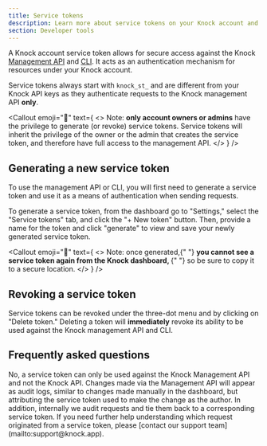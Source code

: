 ```yaml
---
title: Service tokens
description: Learn more about service tokens on your Knock account and how they are used to authenticate against the Knock management API.
section: Developer tools
---
```


A Knock account service token allows for secure access against the Knock [Management API](/developer-tools/management-api) and [CLI](/developer-tools/knock-cli). It acts as an authentication mechanism for resources under your Knock account.

Service tokens always start with `knock_st_` and are different from your Knock API keys as they authenticate requests to the Knock management API **only**.

<Callout
  emoji="🚨"
  text={
    <>
      Note: <strong>only account owners or admins</strong> have the privilege to
      generate (or revoke) service tokens. Service tokens will inherit the
      privilege of the owner or the admin that creates the service token, and
      therefore have full access to the management API.
    </>
  }
/>

## Generating a new service token

To use the management API or CLI, you will first need to generate a service token and use it as a means of authentication when sending requests.

To generate a service token, from the dashboard go to "Settings," select the "Service tokens" tab, and click the "+ New token" button. Then, provide a name for the token and click "generate" to view and save your newly generated service token.

<Callout
  emoji="🚨"
  text={
    <>
      Note: once generated,{" "}
      <strong>
        you cannot see a service token again from the Knock dashboard,
      </strong>{" "}
      so be sure to copy it to a secure location.
    </>
  }
/>

## Revoking a service token

Service tokens can be revoked under the three-dot menu and by clicking on "Delete token." Deleting a token will **immediately** revoke its ability to be used against the Knock management API and CLI.

## Frequently asked questions

<AccordionGroup>
  <Accordion title="Can I use a Knock service token against the Knock API?">
    No, a service token can only be used against the Knock Management API and
    not the Knock API.
  </Accordion>
  <Accordion title="How can I know which changes were made by a specific service token?">
    Changes made via the Management API will appear as audit logs, similar to
    changes made manually in the dashboard, but attributing the service token
    used to make the change as the author. In addition, internally we audit
    requests and tie them back to a corresponding service token. If you need
    further help understanding which request originated from a service token,
    please [contact our support team](mailto:support@knock.app).
  </Accordion>
</AccordionGroup>
